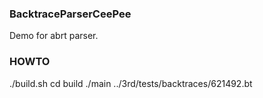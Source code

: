 ### BacktraceParserCeePee
Demo for abrt parser.

### HOWTO
./build.sh
cd build
./main ../3rd/tests/backtraces/621492.bt
